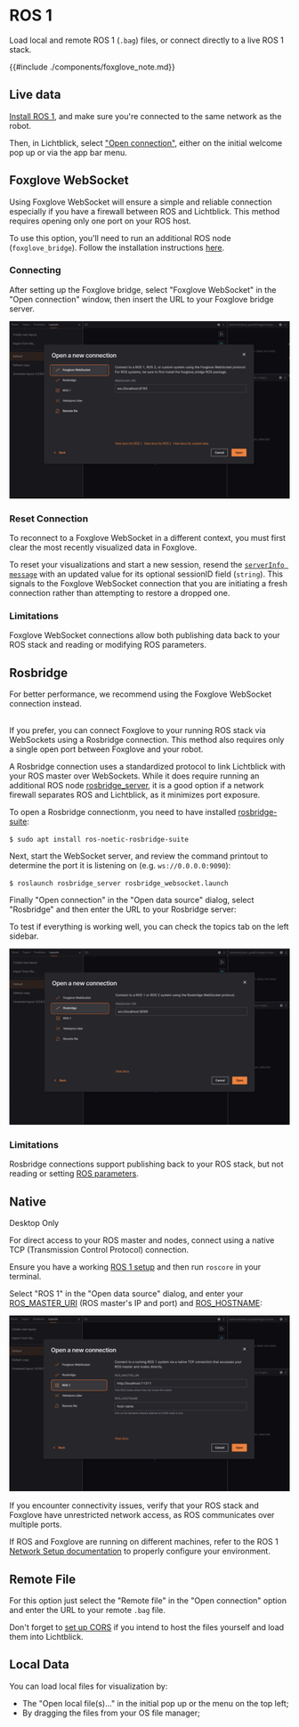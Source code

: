 # ROS 1

Load local and remote ROS 1 (`.bag`) files, or connect directly to a live ROS 1 stack.

{{#include ./components/foxglove_note.md}}

## Live data

[Install ROS 1](), and make sure you're connected to the same network as the robot.

Then, in Lichtblick, select ["Open connection"](./introduction.md), either on the initial welcome pop up or via the app bar menu.

## Foxglove WebSocket

Using Foxglove WebSocket will ensure a simple and reliable connection especially if you have a firewall between ROS and Lichtblick. This method requires opening only one port on your ROS host.

To use this option, you'll need to run an additional ROS node (`foxglove_bridge`). Follow the installation instructions [here]().

### Connecting 

After setting up the Foxglove bridge, select "Foxglove WebSocket" in the "Open connection" window, then insert the URL to your Foxglove bridge server.

![connect-to-foxglove-websocket](../images/connect-to-foxglove-websocket.png)

### Reset Connection

To reconnect to a Foxglove WebSocket in a different context, you must first clear the most recently visualized data in Foxglove.

To reset your visualizations and start a new session, resend the [`serverInfo message`](https://github.com/lichtblick-suite/ws-protocol/blob/main/docs/spec.md#fields) with an updated value for its optional sessionID field (`string`). This signals to the Foxglove WebSocket connection that you are initiating a fresh connection rather than attempting to restore a dropped one.

### Limitations 

Foxglove WebSocket connections allow both publishing data back to your ROS stack and reading or modifying ROS parameters.

## Rosbridge 

<div class="warning">
For better performance, we recommend using the Foxglove WebSocket connection instead.
</div>
<br>

If you prefer, you can connect Foxglove to your running ROS stack via WebSockets using a Rosbridge connection. This method also requires only a single open port between Foxglove and your robot.

A Rosbridge connection uses a standardized protocol to link Lichtblick with your ROS master over WebSockets. While it does require running an additional ROS node [rosbridge_server](https://wiki.ros.org/rosbridge_server), it is a good option if a network firewall separates ROS and Lichtblick, as it minimizes port exposure.

To open a Rosbridge connectionm, you need to have installed [rosbridge-suite](https://wiki.ros.org/rosbridge_suite):

`$ sudo apt install ros-noetic-rosbridge-suite`

Next, start the WebSocket server, and review the command printout to determine the port it is listening on (e.g. `ws://0.0.0.0:9090`):

`$ roslaunch rosbridge_server rosbridge_websocket.launch`

Finally "Open connection" in the "Open data source" dialog, select "Rosbridge" and then enter the URL to your Rosbridge server:

To test if everything is working well, you can check the topics tab on the left sidebar.

![connect-to-rosbridge](../images/connect-to-rosbridge.png)

### Limitations
Rosbridge connections support publishing back to your ROS stack, but not reading or setting [ROS parameters](https://github.com/orgs/foxglove/discussions/223).

## Native

<div class="warning">
Desktop Only
</div>

For direct access to your ROS master and nodes, connect using a native TCP (Transmission Control Protocol) connection.

Ensure you have a working [ROS 1 setup](https://foxglove.dev/blog/installing-ros1-noetic-on-ubuntu) and then run `roscore` in your terminal.

Select "ROS 1" in the "Open data source" dialog, and enter your [ROS_MASTER_URI](https://wiki.ros.org/ROS/EnvironmentVariables#ROS_MASTER_URI) (ROS master's IP and port) and [ROS_HOSTNAME](https://wiki.ros.org/ROS/EnvironmentVariables#ROS_IP.2FROS_HOSTNAME):

![connect-to-ros1](../images/connect-to-ros1.png)

If you encounter connectivity issues, verify that your ROS stack and Foxglove have unrestricted network access, as ROS communicates over multiple ports.

If ROS and Foxglove are running on different machines, refer to the ROS 1 [Network Setup documentation](https://wiki.ros.org/ROS/NetworkSetup) to properly configure your environment.

## Remote File

For this option just select the "Remote file" in the "Open connection" option and enter the URL to your remote `.bag` file.

Don't forget to [set up CORS](../connecting-to-data/live-data.html#cross-origin-resource-sharing-cors-setup) if you intend to host the files yourself and load them into Lichtblick.

## Local Data 

You can load local files for visualization by: 

* The "Open local file(s)..." in the initial pop up or the menu on the top left;
* By dragging the files from your OS file manager;

